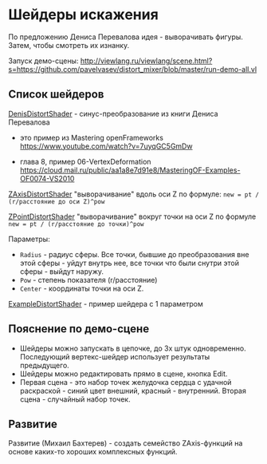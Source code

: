 # Шейдеры искажения

По предложению Дениса Перевалова идея - выворачивать фигуры. Затем, чтобы смотреть их изнанку.

Запуск демо-сцены: http://viewlang.ru/viewlang/scene.html?s=https://github.com/pavelvasev/distort_mixer/blob/master/run-demo-all.vl

## Список шейдеров

[DenisDistortShader](shaders/Denis.qml) - синус-преобразование из книги Дениса Перевалова

- это пример из Mastering openFrameworks
https://www.youtube.com/watch?v=7uyqGC5GmDw

- глава 8, пример 06-VertexDeformation 
https://cloud.mail.ru/public/aa1a8e7d91e8/MasteringOF-Examples-OF0074-VS2010

[ZAxisDistortShader](shaders/ZAxis.qml) "выворачивание" вдоль оси Z по формуле: `new = pt / (r/расстояние до оси Z)^pow`

[ZPointDistortShader](shaders/ZPoint.qml) "выворачивание" вокруг точки на оси Z по формуле `new = pt / (r/расстояние до точки)^pow`

Параметры:
* `Radius` - радиус сферы. Все точки, бывшие до преобразования вне этой сферы - уйдут внутрь нее, все точки что были снутри этой сферы - выйдут наружу. 
* `Pow` - степень показателя (r/расстояние)
* `Center` - координаты точки на оси Z.

[ExampleDistortShader](shaders/Example.qml) - пример шейдера с 1 параметром

## Пояснение по демо-сцене 
* Шейдеры можно запускать в цепочке, до 3х штук одновременно. Последующий вертекс-шейдер использует результаты предыдущего. 
* Шейдеры можно редактировать прямо в сцене, кнопка Edit.
* Первая сцена - это набор точек желудочка сердца с удачной раскраской - синий цвет внешний, красный - внутренний. Вторая сцена - случайный набор точек.

## Развитие
Развитие (Михаил Бахтерев) - создать семейство ZAxis-функций на основе каких-то хороших комплексных функций.
